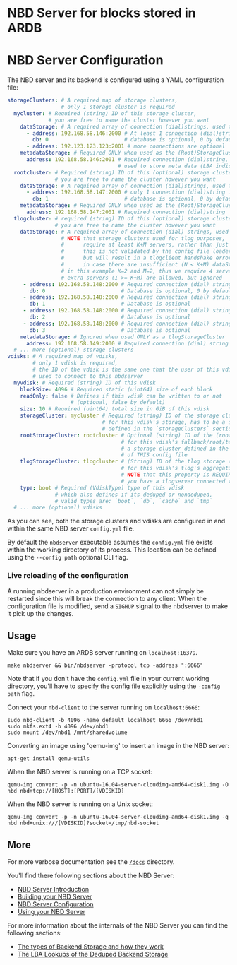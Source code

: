 # NBD Server for blocks stored in ARDB


# NBD Server Configuration

The NBD server and its backend is configured using a YAML configuration file:

```yaml
storageClusters: # A required map of storage clusters,
                 # only 1 storage cluster is required
  mycluster: # Required (string) ID of this storage cluster,
             # you are free to name the cluster however you want
    dataStorage: # A required array of connection (dial)strings, used to store data
      - address: 192.168.58.146:2000 # At least 1 connection (dial)string is required
        db: 0                        # database is optional, 0 by default
      - address: 192.123.123.123:2001 # more connections are optional
    metadataStorage: # Required ONLY when used as the (Root)StorageCluster of a `boot` vdisk
      address: 192.168.58.146:2001 # Required connection (dial)string,
                                   # used to store meta data (LBA indices)
  rootcluster: # Required (string) ID of this (optional) storage cluster,
               # you are free to name the cluster however you want
    dataStorage: # A required array of connection (dial)strings, used to store data
      - address: 192.168.58.147:2000 # only 1 connection (dial)string is required
        db: 1                        # database is optional, 0 by default
    metadataStorage: # Required ONLY when used as the (Root)StorageCluster of a `boot` vdisk
      address: 192.168.58.147:2001 # Required connection (dial)string
  tlogcluster: # required (string) ID of this (optional) storage cluster,
               # you are free to name the cluster however you want
    dataStorage: # A required array of connection (dial) strings, used to store data,
                 # NOTE that storage clusters used for tlog purposes,
                 #      require at least K+M servers, rather than just the normal minimum of 1,
                 #      this is not validated by the config file loader,
                 #      but will result in a tlogclient handshake error,
                 #      in case there are insufficient (N < K+M) dataStorage servers listed
                 # in this example K=2 and M=2, thus we require 4 servers,
                 # extra servers (I >= K+M) are allowed, but ignored
     - address: 192.168.58.148:2000 # Required connection (dial) string
       db: 0                        # Database is optional, 0 by default
     - address: 192.168.58.148:2000 # Required connection (dial) string
       db: 1                        # Database is optional
     - address: 192.168.58.148:2000 # Required connection (dial) string
       db: 2                        # Database is optional
     - address: 192.168.58.148:2000 # Required connection (dial) string
       db: 3                        # Database is optional
    metadataStorage: # Ignored when used ONLY as a tlogStorageCluster
      address: 192.168.58.149:2000 # Required connection (dial) string
  # ... more (optional) storage clusters
vdisks: # A required map of vdisks,
        # only 1 vdisk is required,
        # the ID of the vdisk is the same one that the user of this vdisk (nbd client)
        # used to connect to this nbdserver
  myvdisk: # Required (string) ID of this vdisk
    blockSize: 4096 # Required static (uint64) size of each block
    readOnly: false # Defines if this vdisk can be written to or not
                    # (optional, false by default)
    size: 10 # Required (uint64) total size in GiB of this vdisk
    storageCluster: mycluster # Required (string) ID of the storage cluster to use
                              # for this vdisk's storage, has to be a storage cluster
                              # defined in the `storageClusters` section of THIS config file
    rootStorageCluster: rootcluster # Optional (string) ID of the (root) storage cluster to use
                                    # for this vdisk's fallback/root/template storage, has to be
                                    # a storage cluster defined in the `storageClusters` section
                                    # of THIS config file
    tlogStorageCluster: tlogcluster # (String) ID of the tlog storage cluster to use
                                    # for this vdisk's tlog's aggregation storage,
                                    # NOTE that this property is REQUIRED in case
                                    # you have a tlogserver connected to your nbdserver
    type: boot # Required (VdiskType) type of this vdisk
               # which also defines if its deduped or nondeduped,
               # valid types are: `boot`, `db`, `cache` and `tmp`
  # ... more (optional) vdisks
```

As you can see, both the storage clusters and vdisks are configured in
and within the same NBD server `config.yml` file.

By default the `nbdserver` executable assumes the `config.yml` file
exists within the working directory of its process. This location can be defined
using the `--config path` optional CLI flag.

[clusterclientfactory]: /storagecluster/cluster.go#L32-#L40
[backendfactory]: /nbdserver/ardb/ardb.go#L67-L75

### Live reloading of the configuration

A running nbdserver in a production environment can not simply be restarted since this will break the connection to any client.
When the configuration file is modified, send a `SIGHUP` signal to the nbdserver to make it pick up the changes.

## Usage

Make sure you have an ARDB server running on `localhost:16379`.

```
make nbdserver && bin/nbdserver -protocol tcp -address ":6666"
```

Note that if you don't have the `config.yml` file in your current working directory,
you'll have to specify the config file explicitly using the `-config path` flag.

Connect your `nbd-client` to the server running on `localhost:6666`:

```
sudo nbd-client -b 4096 -name default localhost 6666 /dev/nbd1
sudo mkfs.ext4 -b 4096 /dev/nbd1
sudo mount /dev/nbd1 /mnt/sharedvolume
```

Converting an image using 'qemu-img' to insert an image in the NBD server:

```
apt-get install qemu-utils
```

When the NBD server is running on a TCP socket:
```
qemu-img convert -p -n ubuntu-16.04-server-cloudimg-amd64-disk1.img -O nbd nbd+tcp://[HOST]:[PORT]/[VDISKID]
```

When the NBD server is running on a Unix socket:
```
qemu-img convert -p -n ubuntu-16.04-server-cloudimg-amd64-disk1.img -q nbd nbd+unix:///[VDISKID]?socket=/tmp/nbd-socket
```

## More

For more verbose documentation see the [`/docs`](/docs) directory.

You'll find there following sections about the NBD Server:

- [NBD Server Introduction](/docs/nbd/nbd.md)
- [Building your NBD Server](/docs/nbd/building.md)
- [NBD Server Configuration](/docs/nbd/config.md)
- [Using your NBD Server](/docs/nbd/using.md)

For more information about the internals of the NBD Server you can find the following sections:

- [The types of Backend Storage and how they work](/docs/nbd/backendstorage.md)
- [The LBA Lookups of the Deduped Backend Storage](/docs/nbd/lbalookups.md)
